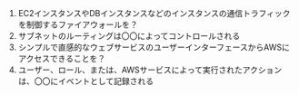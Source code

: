 1. EC2インスタンスやDBインスタンスなどのインスタンスの通信トラフィックを制御するファイアウォールを？
2. サブネットのルーティングは〇〇によってコントロールされる
3. シンプルで直感的なウェブサービスのユーザーインターフェースからAWSにアクセスできることを？
4. ユーザー、ロール、または、AWSサービスによって実行されたアクションは、〇〇にイベントとして記録される
